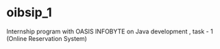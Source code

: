 # oibsip_1
Internship program with OASIS INFOBYTE on Java development , task - 1 (Online Reservation System)
